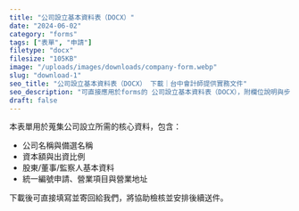 ```yaml
---
title: "公司設立基本資料表（DOCX）"
date: "2024-06-02"
category: "forms"
tags: ["表單", "申請"]
filetype: "docx"
filesize: "105KB"
image: "/uploads/images/downloads/company-form.webp"
slug: "download-1"
seo_title: "公司設立基本資料表（DOCX） 下載｜台中會計師提供實務文件"
seo_description: "可直接應用於forms的 公司設立基本資料表（DOCX），附欄位說明與步驟，協助快速落地。"
draft: false
---
```




本表單用於蒐集公司設立所需的核心資料，包含：

- 公司名稱與備選名稱
- 資本額與出資比例
- 股東/董事/監察人基本資料
- 統一編號申請、營業項目與營業地址

下載後可直接填寫並寄回給我們，將協助檢核並安排後續送件。



